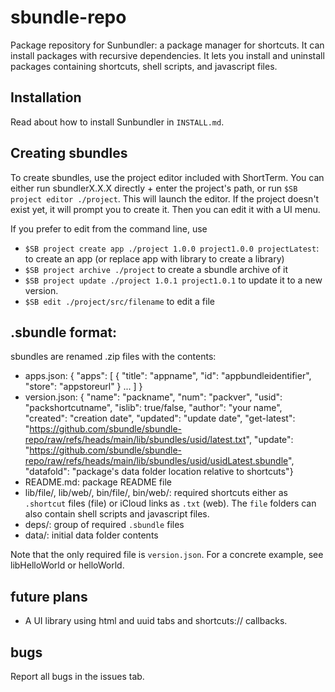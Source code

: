 # sbundle-repo

Package repository for Sunbundler: a package manager for shortcuts. It can install packages with recursive dependencies. It lets you install and uninstall packages containing shortcuts, shell scripts, and javascript files.

## Installation

Read about how to install Sunbundler in `INSTALL.md`.

## Creating sbundles

To create sbundles, use the project editor included with ShortTerm. You can either run sbundlerX.X.X directly + enter the project's path, or run `$SB project editor ./project`. This will launch the editor. If the project doesn't exist yet, it will prompt you to create it. Then you can edit it with a UI menu.

If you prefer to edit from the command line, use 
- `$SB project create app ./project 1.0.0 project1.0.0 projectLatest`: to create an app (or replace app with library to create a library)
- `$SB project archive ./project` to create a sbundle archive of it
- `$SB project update ./project 1.0.1 project1.0.1` to update it to a new version.
- `$SB edit ./project/src/filename` to edit a file

## .sbundle format:
 sbundles are renamed .zip files with the contents:
 - apps.json: { "apps": [ { "title": "appname", "id": "appbundleidentifier", "store": "appstoreurl" } ... ] }
 - version.json: { "name": "packname", "num": "packver", "usid": "packshortcutname", "islib": true/false, "author": "your name", "created": "creation date", "updated": "update date", "get-latest": "https://github.com/sbundle/sbundle-repo/raw/refs/heads/main/lib/sbundles/usid/latest.txt", "update": "https://github.com/sbundle/sbundle-repo/raw/refs/heads/main/lib/sbundles/usid/usidLatest.sbundle", "datafold": "package's data folder location relative to shortcuts"}
 - README.md: package README file
 - lib/file/, lib/web/, bin/file/, bin/web/: required shortcuts either as `.shortcut` files (file) or iCloud links as `.txt` (web). The `file` folders can also contain shell scripts and javascript files.
 - deps/: group of required `.sbundle` files
 - data/: initial data folder contents

Note that the only required file is `version.json`. 
For a concrete example, see libHelloWorld or helloWorld.

## future plans

* A UI library using html and uuid tabs and shortcuts:// callbacks.

## bugs

Report all bugs in the issues tab.
